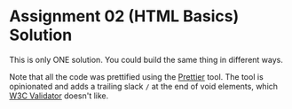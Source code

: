# Assignment 02 (HTML Basics) Solution
This is only ONE solution. You could build the same thing in different ways.

Note that all the code was prettified using the [Prettier](https://prettier.io/) tool. The tool is opinionated and adds a trailing slack `/` at the end of void elements, which [W3C Validator](https://validator.w3.org/) doesn't like.